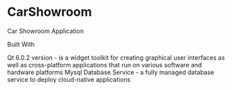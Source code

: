 # CarShowroom
Car Showroom Application

Built With
  
  Qt 6.0.2 version - is a widget toolkit for creating graphical user interfaces as well as cross-platform applications that run on various software 
                    and hardware platforms
  Mysql Database Service - a fully managed database service to deploy cloud-native applications
  

